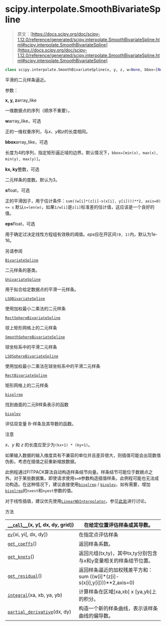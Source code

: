 # scipy.interpolate.SmoothBivariateSpline

> 原文：[https://docs.scipy.org/doc/scipy-1.12.0/reference/generated/scipy.interpolate.SmoothBivariateSpline.html#scipy.interpolate.SmoothBivariateSpline](https://docs.scipy.org/doc/scipy-1.12.0/reference/generated/scipy.interpolate.SmoothBivariateSpline.html#scipy.interpolate.SmoothBivariateSpline)

```py
class scipy.interpolate.SmoothBivariateSpline(x, y, z, w=None, bbox=[None, None, None, None], kx=3, ky=3, s=None, eps=1e-16)
```

平滑的二元样条逼近。

参数：

**x, y, z**array_like

一维数据点的序列（顺序不重要）。

**w**array_like，可选

正的一维权重序列，与*x*、*y*和*z*的长度相同。

**bbox**array_like，可选

长度为4的序列，指定矩形逼近域的边界。默认情况下，`bbox=[min(x), max(x), min(y), max(y)]`。

**kx, ky**整数，可选

二元样条的度数。默认为3。

**s**float，可选

正的平滑因子，用于估计条件：`sum((w[i]*(z[i]-s(x[i], y[i])))**2, axis=0) <= s` 默认`s=len(w)`，如果`1/w[i]`是`z[i]`标准差的估计值，这应该是一个良好的值。

**eps**float，可选

用于确定过决定线性方程组有效秩的阈值。*eps*应在开区间`(0, 1)`内，默认为1e-16。

另请参阅

[`BivariateSpline`](scipy.interpolate.BivariateSpline.html#scipy.interpolate.BivariateSpline "scipy.interpolate.BivariateSpline")

二元样条的基类。

[`UnivariateSpline`](scipy.interpolate.UnivariateSpline.html#scipy.interpolate.UnivariateSpline "scipy.interpolate.UnivariateSpline")

用于拟合给定数据点的平滑一元样条。

[`LSQBivariateSpline`](scipy.interpolate.LSQBivariateSpline.html#scipy.interpolate.LSQBivariateSpline "scipy.interpolate.LSQBivariateSpline")

使用加权最小二乘法的二元样条

[`RectSphereBivariateSpline`](scipy.interpolate.RectSphereBivariateSpline.html#scipy.interpolate.RectSphereBivariateSpline "scipy.interpolate.RectSphereBivariateSpline")

球上矩形网格上的二元样条

[`SmoothSphereBivariateSpline`](scipy.interpolate.SmoothSphereBivariateSpline.html#scipy.interpolate.SmoothSphereBivariateSpline "scipy.interpolate.SmoothSphereBivariateSpline")

球坐标系中的平滑二元样条

[`LSQSphereBivariateSpline`](scipy.interpolate.LSQSphereBivariateSpline.html#scipy.interpolate.LSQSphereBivariateSpline "scipy.interpolate.LSQSphereBivariateSpline")

使用加权最小二乘法在球坐标系中的平滑二元样条

[`RectBivariateSpline`](scipy.interpolate.RectBivariateSpline.html#scipy.interpolate.RectBivariateSpline "scipy.interpolate.RectBivariateSpline")

矩形网格上的二元样条

[`bisplrep`](scipy.interpolate.bisplrep.html#scipy.interpolate.bisplrep "scipy.interpolate.bisplrep")

找到曲面的二元B样条表示的函数

[`bisplev`](scipy.interpolate.bisplev.html#scipy.interpolate.bisplev "scipy.interpolate.bisplev")

评估双变量 B-样条及其导数的函数。

注意

*x*、*y* 和 *z* 的长度应至少为`(kx+1) * (ky+1)`。

如果输入数据的输入维度具有不兼容的单位并且差异很大，则插值可能会出现数值伪影。考虑在插值之前重新缩放数据。

此例程通过FITPACK算法自动构造样条结节向量。样条结节可能位于数据点之外。对于某些数据集，即使请求使用`s=0`参数构造插值样条，此例程可能也无法成功构造。在这种情况下，建议直接使用[`bisplrep`](scipy.interpolate.bisplrep.html#scipy.interpolate.bisplrep "scipy.interpolate.bisplrep") / [`bisplev`](scipy.interpolate.bisplev.html#scipy.interpolate.bisplev "scipy.interpolate.bisplev")，如有需要，增加[`bisplrep`](scipy.interpolate.bisplrep.html#scipy.interpolate.bisplrep "scipy.interpolate.bisplrep")的`nxest`和`nyest`参数的值。

对于线性插值，建议优先使用[`LinearNDInterpolator`](scipy.interpolate.LinearNDInterpolator.html#scipy.interpolate.LinearNDInterpolator "scipy.interpolate.LinearNDInterpolator")。参见[此处](https://gist.github.com/ev-br/8544371b40f414b7eaf3fe6217209bff)进行讨论。

方法

| [`__call__`](scipy.interpolate.SmoothBivariateSpline.__call__.html#scipy.interpolate.SmoothBivariateSpline.__call__ "scipy.interpolate.SmoothBivariateSpline.__call__")(x, y[, dx, dy, grid]) | 在给定位置评估样条或其导数。 |
| --- | --- |
| [`ev`](scipy.interpolate.SmoothBivariateSpline.ev.html#scipy.interpolate.SmoothBivariateSpline.ev "scipy.interpolate.SmoothBivariateSpline.ev")(xi, yi[, dx, dy]) | 在指定点评估样条 |
| [`get_coeffs`](scipy.interpolate.SmoothBivariateSpline.get_coeffs.html#scipy.interpolate.SmoothBivariateSpline.get_coeffs "scipy.interpolate.SmoothBivariateSpline.get_coeffs")() | 返回样条系数。 |
| [`get_knots`](scipy.interpolate.SmoothBivariateSpline.get_knots.html#scipy.interpolate.SmoothBivariateSpline.get_knots "scipy.interpolate.SmoothBivariateSpline.get_knots")() | 返回元组(tx,ty)，其中tx,ty分别包含与x和y变量相关的样条结节位置。 |
| [`get_residual`](scipy.interpolate.SmoothBivariateSpline.get_residual.html#scipy.interpolate.SmoothBivariateSpline.get_residual "scipy.interpolate.SmoothBivariateSpline.get_residual")() | 返回样条逼近的加权残差平方和：sum ((w[i]*(z[i]-s(x[i],y[i])))**2,axis=0) |
| [`integral`](scipy.interpolate.SmoothBivariateSpline.integral.html#scipy.interpolate.SmoothBivariateSpline.integral "scipy.interpolate.SmoothBivariateSpline.integral")(xa, xb, ya, yb) | 计算样条在区域[xa,xb] x [ya,yb]上的积分。 |
| [`partial_derivative`](scipy.interpolate.SmoothBivariateSpline.partial_derivative.html#scipy.interpolate.SmoothBivariateSpline.partial_derivative "scipy.interpolate.SmoothBivariateSpline.partial_derivative")(dx, dy) | 构造一个新的样条曲线，表示该样条曲线的偏导数。 |
